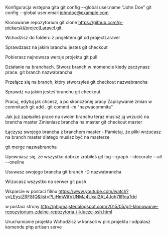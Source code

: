 Konfiguracja wstępna gita
git config --global user.name "John Doe"
git config --global user.email johndoe@example.com





Klonowanie repozytorium
git clone https://github.com/p-piekarski/projectLaravel.git

Wchodzisz do folderu z projektem
git cd projectLaravel

Sprawdzasz na jakim branchu jesteś
git checkout

Pobierasz najnowsza wersje projektu
git pull


 


Działanie na branchach. 
Stworz branch w momencie kiedy zaczynasz prace.
git branch nazwabrancha

Przełącz się na branch, który stworzyłeś
git checkout nazwabrancha

Sprawdż na jakim jesteś branchu
git checkout

Pracuj, edytuj jak chcesz, a po skonczonej pracy
Zapisywanie zmian w commitach
git add .
git commit -m "nazwacommita"

Jak już zapisałeś prace na swoim branchu teraz musisz ją wrzucić na brancha master
Zmieniasz brancha na master
git checkout master

Łączysz swojego brancha z branchem master - Pamietaj, że pliki wrzucasz na branch master dlatego musisz być na masterze

git merge nazwabrancha

Upewniasz się, że wszystko dobrze zrobiłeś
git log --graph --decorate --all --oneline

Usuwasz swojego brancha
git branch -D nazwabrancha

Wrzucasz wszystko na serwer
git push


Wsparcie w postaci filmu
https://www.youtube.com/watch?v=LEystZRF8fQ&list=PLjHmWifVUNMJ4UxaI2AL4Joh7IlRqaTdd

w postaci strony
http://phpmajster.blogspot.com/2015/05/git-klonowanie-repozytorium-zdalne-repozytoria-i-klucze-ssh.html






Uruchamianie projektu
Wchodzisz w konsoli w plik projektu i odpalasz komende
php artisan serve
